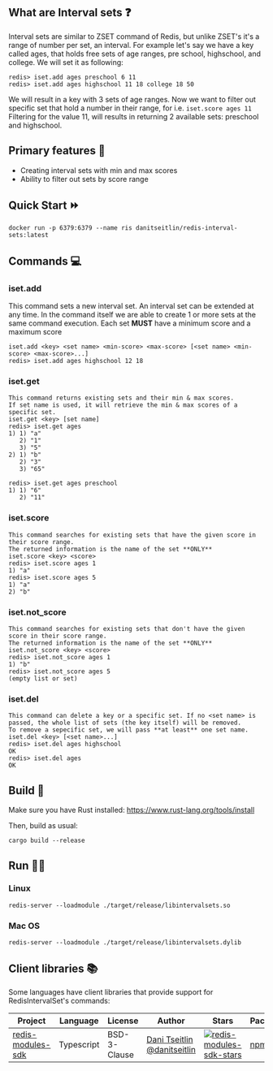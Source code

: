 ## What are Interval sets :question:
Interval sets are similar to ZSET command of Redis, but unlike ZSET's it's a range of number per set, an interval.
For example let's say we have a key called ages, that holds free sets of age ranges, pre school, highschool, and college.
We will set it as following:
```
redis> iset.add ages preschool 6 11
redis> iset.add ages highschool 11 18 college 18 50
```
We will result in a key with 3 sets of age ranges.
Now we want to filter out specific set that hold a number in their range, for i.e. `iset.score ages 11`
Filtering for the value 11, will results in returning 2 available sets: preschool and highschool.

## Primary features :rocket:
* Creating interval sets with min and max scores
* Ability to filter out sets by score range

## Quick Start :fast_forward:
```
docker run -p 6379:6379 --name ris danitseitlin/redis-interval-sets:latest
```

## Commands :computer:

### iset.add
This command sets a new interval set. An interval set can be extended at any time.
In the command itself we are able to create 1 or more sets at the same command execution.
Each set **MUST** have a minimum score and a maximum score
```
iset.add <key> <set name> <min-score> <max-score> [<set name> <min-score> <max-score>...]
redis> iset.add ages highschool 12 18
```

### iset.get
```
This command returns existing sets and their min & max scores.
If set name is used, it will retrieve the min & max scores of a specific set.
iset.get <key> [set name]
redis> iset.get ages
1) 1) "a"
   2) "1"
   3) "5"
2) 1) "b"
   2) "3"
   3) "65"

redis> iset.get ages preschool
1) 1) "6"
   2) "11"
```

### iset.score
```
This command searches for existing sets that have the given score in their score range.
The returned information is the name of the set **ONLY**
iset.score <key> <score>
redis> iset.score ages 1
1) "a"
redis> iset.score ages 5
1) "a"
2) "b"
```

### iset.not_score
```
This command searches for existing sets that don't have the given score in their score range.
The returned information is the name of the set **ONLY**
iset.not_score <key> <score>
redis> iset.not_score ages 1
1) "b"
redis> iset.not_score ages 5
(empty list or set)

```

### iset.del
```
This command can delete a key or a specific set. If no <set name> is passed, the whole list of sets (the key itself) will be removed.
To remove a sepecific set, we will pass **at least** one set name. 
iset.del <key> [<set name>...]
redis> iset.del ages highschool
OK
redis> iset.del ages
OK
```

## Build :hammer:
Make sure you have Rust installed: https://www.rust-lang.org/tools/install

Then, build as usual:
```
cargo build --release
```

## Run :running_man:
### Linux
```
redis-server --loadmodule ./target/release/libintervalsets.so
```
### Mac OS
```
redis-server --loadmodule ./target/release/libintervalsets.dylib
```

## Client libraries :books:
Some languages have client libraries that provide support for RedisIntervalSet's commands:

| Project                                    | Language   | License      | Author                                                  | Stars                                               | Package                          |
| ------------------------------------------ | ---------- | ------------ | ------------------------------------------------------- | --------------------------------------------------- | -------------------------------- |
| [redis-modules-sdk][redis-modules-sdk-url] | Typescript | BSD-3-Clause | [Dani Tseitlin @danitseitlin][redis-modules-sdk-author] | [![redis-modules-sdk-stars]][redis-modules-sdk-url] | [npm][redis-modules-sdk-package] |

[redis-modules-sdk-author]: https://github.com/danitseitlin/
[redis-modules-sdk-url]: https://github.com/danitseitlin/redis-modules-sdk
[redis-modules-sdk-package]: https://www.npmjs.com/package/redis-modules-sdk
[redis-modules-sdk-stars]: https://img.shields.io/github/stars/danitseitlin/redis-modules-sdk.svg?style=social&amp;label=Star
